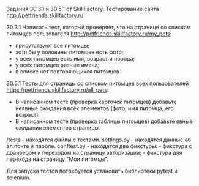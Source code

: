 Задания 30.3.1 и 30.5.1 от SkillFactory. 
Тестирование сайта http://petfriends.skillfactory.ru

30.3.1
Написать тест, который проверяет, что на странице со списком питомцев пользователя http://petfriends.skillfactory.ru/my_pets:
- присутствуют все питомцы;
- хотя бы у половины питомцев есть фото;
- у всех питомцев есть имя, возраст и порода;
- у всех питомцев разные имена;
- в списке нет повторяющихся питомцев.

30.5.1
Тесты для страницы со списком питомцев всех пользователей https://petfriends.skillfactory.ru/all_pets:
- В написанном тесте (проверка карточек питомцев) добавьте неявные ожидания всех элементов (фото, имя питомца, его возраст).
- В написанном тесте (проверка таблицы питомцев) добавьте явные ожидания элементов страницы.

/tests      - находятся файлы с тестами.
settings.py - находятся данные об эл.почте и пароле.
conftest.py - находятся две фикстуры:
    - фикстура с драйвером и переходом на страницу авторизации;
    - фикстура для перехода на страницу "Мои питомцы".

Для запуска тестов потребуется установить библиотеки pytest и selenium.
